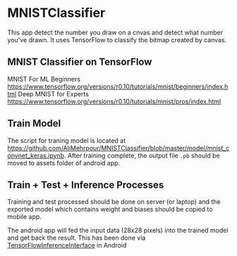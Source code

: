 # MNISTClassifier
This app detect the number you draw on a cnvas and detect what number you've drawn. It uses TensorFlow to classify the bitmap created by canvas.

## MNIST Classifier on TensorFlow 
MNIST For ML Beginners https://www.tensorflow.org/versions/r0.10/tutorials/mnist/beginners/index.html
Deep MNIST for Experts https://www.tensorflow.org/versions/r0.10/tutorials/mnist/pros/index.html


## Train Model
The script for traning model is located at https://github.com/AliMehrpour/MNISTClassifier/blob/master/model/mnist_convnet_keras.ipynb. After training complete, the output file `.pb` should be moved to assets folder of android app. 

## Train + Test + Inference Processes
Training and test processed should be done on server (or laptop) and the exported model which contains weight and biases should be copied to mobile app.

The android app will fed the input data (28x28 pixels) into the trained model and get back the result. This has been done via [TensorFlowInferenceInterface](https://github.com/tensorflow/tensorflow/blob/master/tensorflow/contrib/android/java/org/tensorflow/contrib/android/TensorFlowInferenceInterface.java) in Android
